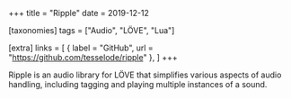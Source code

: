 +++
title = "Ripple"
date = 2019-12-12

[taxonomies]
tags = ["Audio", "LÖVE", "Lua"]

[extra]
links = [
	{ label = "GitHub", url = "https://github.com/tesselode/ripple" },
]
+++

Ripple is an audio library for LÖVE that simplifies various aspects of audio handling, including tagging and playing multiple instances of a sound.
